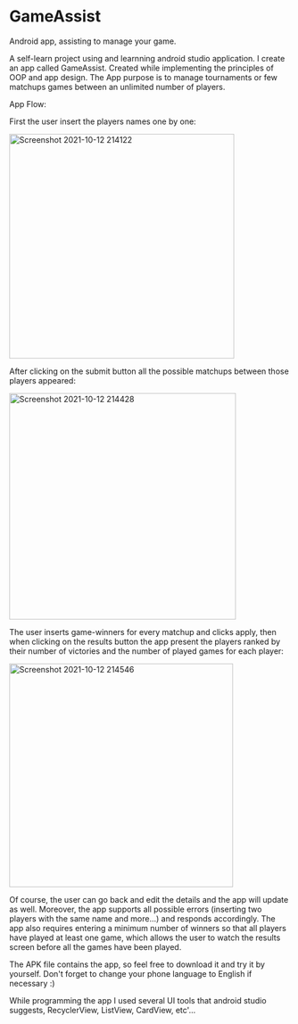 # GameAssist
Android app, assisting to manage your game.

A self-learn project using and learnning android studio application.
I create an app called GameAssist. Created while implementing the principles of OOP and app design.
The App purpose is to manage tournaments or few matchups games between an unlimited number of players.

App Flow:

First the user insert the players names one by one:

<img width="403" alt="Screenshot 2021-10-12 214122" src="https://user-images.githubusercontent.com/92392940/137016441-a90764df-d3b7-4413-96a7-39815c85aa7f.png">

After clicking on the submit button all the possible matchups between those players appeared:

<img width="406" alt="Screenshot 2021-10-12 214428" src="https://user-images.githubusercontent.com/92392940/137017108-1999caa1-d1bb-4453-be90-4070a514e157.png">

The user inserts game-winners for every matchup and clicks apply, then when clicking on the results button the app present the players ranked by their number of victories and the number of played games for each player:

<img width="401" alt="Screenshot 2021-10-12 214546" src="https://user-images.githubusercontent.com/92392940/137017749-761dfd99-963b-4497-9f08-94b52592f9bd.png">

Of course, the user can go back and edit the details and the app will update as well.
Moreover, the app supports all possible errors (inserting two players with the same name and more...) and responds accordingly.
The app also requires entering a minimum number of winners so that all players have played at least one game, which allows the user to watch the results screen before all the games have been played.

The APK file contains the app, so feel free to download it and try it by yourself.
Don't forget to change your phone language to English if necessary :)

While programming the app I used several UI tools that android studio suggests, RecyclerView, ListView, CardView, etc'...
